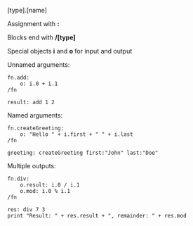 [type].[name]

Assignment with **:**

Blocks end with **/[type]**

Special objects **i** and **o** for input and output

Unnamed arguments:
```
fn.add:
	o: i.0 + i.1
/fn

result: add 1 2
```

Named arguments:
```
fn.createGreeting:
	o: "Hello " + i.first + " " + i.last
/fn

greeting: createGreeting first:"John" last:"Doe"
```

Multiple outputs:
```
fn.div:
	o.result: i.0 / i.1
	o.mod: i.0 % i.1
/fn

res: div 7 3
print "Result: " + res.result + ", remainder: " + res.mod
```
